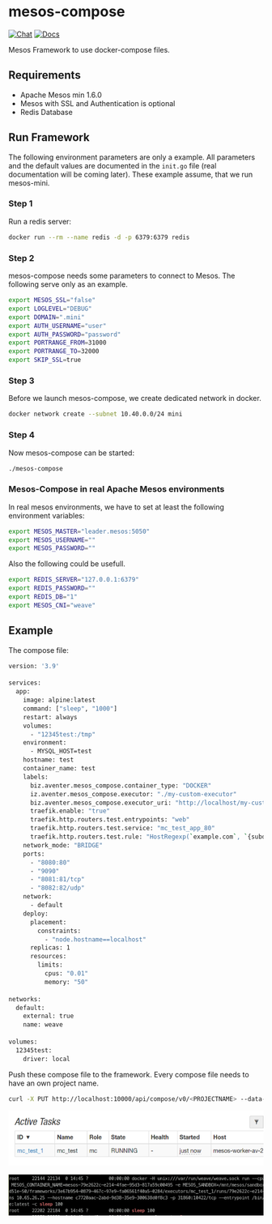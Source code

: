 # mesos-compose

[![Chat](https://img.shields.io/static/v1?label=Chat&message=Support&color=brightgreen)](https://matrix.to/#/#mesosk3s:matrix.aventer.biz?via=matrix.aventer.biz)
[![Docs](https://img.shields.io/static/v1?label=Docs&message=Support&color=brightgreen)](https://aventer-ug.github.io/mesos-m3s/index.html)

Mesos Framework to use docker-compose files.

## Requirements

- Apache Mesos min 1.6.0
- Mesos with SSL and Authentication is optional
- Redis Database

## Run Framework

The following environment parameters are only a example. All parameters and the default values are documented in 
the `init.go` file (real documentation will be coming later). These example assume, that we run mesos-mini.

### Step 1

Run a redis server:

```Bash
docker run --rm --name redis -d -p 6379:6379 redis
```

### Step 2

mesos-compose needs some parameters to connect to Mesos. The following serve only as an example.

```Bash
export MESOS_SSL="false"
export LOGLEVEL="DEBUG"
export DOMAIN=".mini"
export AUTH_USERNAME="user"
export AUTH_PASSWORD="password"
export PORTRANGE_FROM=31000
export PORTRANGE_TO=32000
export SKIP_SSL=true
```

### Step 3

Before we launch mesos-compose, we create dedicated network in docker.

```Bash
docker network create --subnet 10.40.0.0/24 mini
```

### Step 4

Now mesos-compose can be started:

```Bash
./mesos-compose
```

### Mesos-Compose in real Apache Mesos environments

In real mesos environments, we have to set at least the following environment variables:

```Bash
export MESOS_MASTER="leader.mesos:5050"
export MESOS_USERNAME=""
export MESOS_PASSWORD=""
```

Also the following could be usefull.

```Bash
export REDIS_SERVER="127.0.0.1:6379"
export REDIS_PASSWORD=""
export REDIS_DB="1"
export MESOS_CNI="weave"
```

## Example

The compose file:

```bash
version: '3.9'

services:
  app:
    image: alpine:latest
    command: ["sleep", "1000"]
    restart: always
    volumes:
      - "12345test:/tmp"
    environment:
      - MYSQL_HOST=test
    hostname: test
    container_name: test
    labels:
      biz.aventer.mesos_compose.container_type: "DOCKER"
      iz.aventer.mesos_compose.executor: "./my-custom-executor"
      biz.aventer.mesos_compose.executor_uri: "http://localhost/my-custom-executor"
      traefik.enable: "true"
      traefik.http.routers.test.entrypoints: "web"
      traefik.http.routers.test.service: "mc_test_app_80"
      traefik.http.routers.test.rule: "HostRegexp(`example.com`, `{subdomain:[a-z]+}.example.com`)"
    network_mode: "BRIDGE"
    ports:
      - "8080:80"
      - "9090"
      - "8081:81/tcp"
      - "8082:82/udp"
    network:
      - default
    deploy:
      placement:
        constraints:
          - "node.hostname==localhost"
      replicas: 1
      resources:
        limits:
          cpus: "0.01"
          memory: "50"

networks:
  default:
    external: true
    name: weave

volumes:
  12345test:
    driver: local

```


Push these compose file to the framework. Every compose file needs to have an
own project name.

```bash
curl -X PUT http://localhost:10000/api/compose/v0/<PROJECTNAME> --data-binary @docs/example/docker-compose.yml
```

![image_2021-11-08-11-33-09](vx_images/image_2021-11-08-11-33-09.png)

![image_2021-11-08-11-33-47](vx_images/image_2021-11-08-11-33-47.png)
